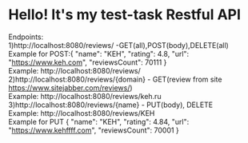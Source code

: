 # Hello! It's my test-task Restful API
Endpoints:  
1)http://localhost:8080/reviews/    -GET(all),POST(body),DELETE(all)  
Example for POST:{
	"name": "KEH",
	"rating": 4.8,
	"url": "https://www.keh.com",
	"reviewsCount": 70111
}  
Example: http://localhost:8080/reviews/   
2)http://localhost:8080/reviews/{domain} -    GET(review from site https://www.sitejabber.com/reviews/)  
Example: http://localhost:8080/reviews/keh.ru  
3)http://localhost:8080/reviews/{name} -      PUT(body), DELETE        
Example: http://localhost:8080/reviews/KEH  
Example for PUT {
	"name": "KEH",
	"rating": 4.84,
	"url": "https://www.kehffff.com",
	"reviewsCount": 70001
}  
